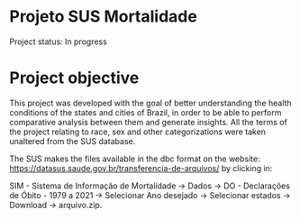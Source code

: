 # Projeto SUS Mortalidade

Project status: In progress

# Project objective

This project was developed with the goal of better understanding the health conditions of the states and cities of Brazil, in order to be able to perform comparative analysis between them and generate insights. All the terms of the project relating to race, sex and other categorizations were taken unaltered from the SUS database.

The SUS makes the files available in the dbc format on the website: https://datasus.saude.gov.br/transferencia-de-arquivos/ by clicking in:

SIM - Sistema de Informação de Mortalidade -> Dados -> DO - Declarações de Óbito - 1979 a 2021 -> Selecionar Ano desejado -> Selecionar estados -> Download -> arquivo.zip.
